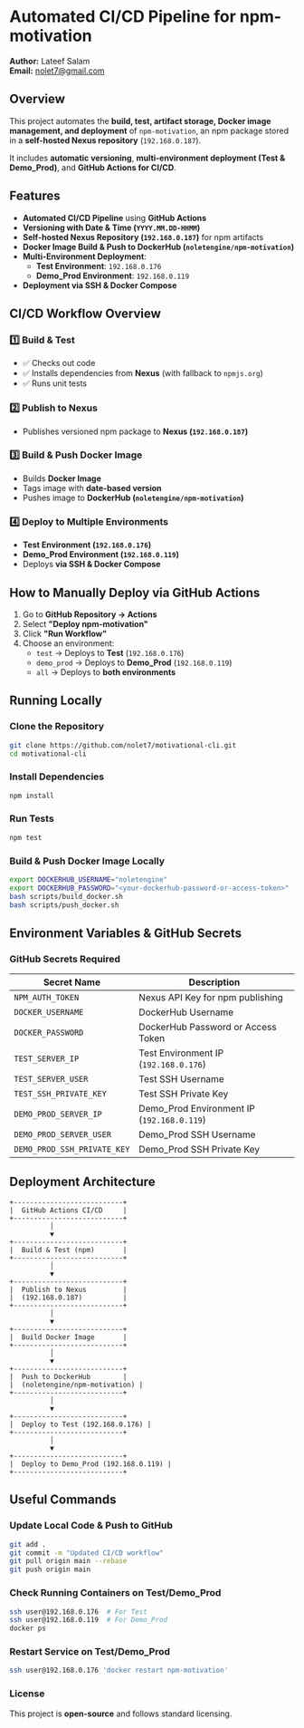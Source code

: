 # Automated CI/CD Pipeline for npm-motivation

**Author:** Lateef Salam  
**Email:** nolet7@gmail.com  

## Overview
This project automates the **build, test, artifact storage, Docker image management, and deployment** of `npm-motivation`, an npm package stored in a **self-hosted Nexus repository** (`192.168.0.187`).

It includes **automatic versioning**, **multi-environment deployment (Test & Demo_Prod)**, and **GitHub Actions for CI/CD**.

## Features
- **Automated CI/CD Pipeline** using **GitHub Actions**
- **Versioning with Date & Time (`YYYY.MM.DD-HHMM`)**
- **Self-hosted Nexus Repository (`192.168.0.187`)** for npm artifacts
- **Docker Image Build & Push to DockerHub (`noletengine/npm-motivation`)**
- **Multi-Environment Deployment**:
  - **Test Environment**: `192.168.0.176`
  - **Demo_Prod Environment**: `192.168.0.119`
- **Deployment via SSH & Docker Compose**

## CI/CD Workflow Overview
### 1️⃣ Build & Test
- ✅ Checks out code
- ✅ Installs dependencies from **Nexus** (with fallback to `npmjs.org`)
- ✅ Runs unit tests

### 2️⃣ Publish to Nexus
-  Publishes versioned npm package to **Nexus (`192.168.0.187`)**

### 3️⃣ Build & Push Docker Image
-  Builds **Docker Image**
- Tags image with **date-based version**
- Pushes image to **DockerHub (`noletengine/npm-motivation`)**

### 4️⃣ Deploy to Multiple Environments
-  **Test Environment (`192.168.0.176`)**
-  **Demo_Prod Environment (`192.168.0.119`)**
-  Deploys **via SSH & Docker Compose**

## How to Manually Deploy via GitHub Actions
1. Go to **GitHub Repository → Actions**
2. Select **"Deploy npm-motivation"**
3. Click **"Run Workflow"**
4. Choose an environment:
   - `test` → Deploys to **Test** (`192.168.0.176`)
   - `demo_prod` → Deploys to **Demo_Prod** (`192.168.0.119`)
   - `all` → Deploys to **both environments**

## Running Locally
### Clone the Repository
```sh
git clone https://github.com/nolet7/motivational-cli.git
cd motivational-cli
```

### Install Dependencies
```sh
npm install
```

### Run Tests
```sh
npm test
```

### Build & Push Docker Image Locally
```sh
export DOCKERHUB_USERNAME="noletengine"
export DOCKERHUB_PASSWORD="<your-dockerhub-password-or-access-token>"
bash scripts/build_docker.sh
bash scripts/push_docker.sh
```

## Environment Variables & GitHub Secrets
### GitHub Secrets Required
| Secret Name  | Description |
|-------------|------------|
| `NPM_AUTH_TOKEN` | Nexus API Key for npm publishing |
| `DOCKER_USERNAME` | DockerHub Username |
| `DOCKER_PASSWORD` | DockerHub Password or Access Token |
| `TEST_SERVER_IP` | Test Environment IP (`192.168.0.176`) |
| `TEST_SERVER_USER` | Test SSH Username |
| `TEST_SSH_PRIVATE_KEY` | Test SSH Private Key |
| `DEMO_PROD_SERVER_IP` | Demo_Prod Environment IP (`192.168.0.119`) |
| `DEMO_PROD_SERVER_USER` | Demo_Prod SSH Username |
| `DEMO_PROD_SSH_PRIVATE_KEY` | Demo_Prod SSH Private Key |

## Deployment Architecture
```
+---------------------------+
|  GitHub Actions CI/CD     |
+---------------------------+
          │
          ▼
+---------------------------+
|  Build & Test (npm)       |
+---------------------------+
          │
          ▼
+---------------------------+
|  Publish to Nexus         |
|  (192.168.0.187)          |
+---------------------------+
          │
          ▼
+---------------------------+
|  Build Docker Image       |
+---------------------------+
          │
          ▼
+---------------------------+
|  Push to DockerHub        |
|  (noletengine/npm-motivation) |
+---------------------------+
          │
          ▼
+---------------------------+
|  Deploy to Test (192.168.0.176) |
+---------------------------+
          │
          ▼
+---------------------------+
|  Deploy to Demo_Prod (192.168.0.119) |
+---------------------------+
```

## Useful Commands
### Update Local Code & Push to GitHub
```sh
git add .
git commit -m "Updated CI/CD workflow"
git pull origin main --rebase
git push origin main
```

### Check Running Containers on Test/Demo_Prod
```sh
ssh user@192.168.0.176  # For Test
ssh user@192.168.0.119  # For Demo_Prod
docker ps
```

### Restart Service on Test/Demo_Prod
```sh
ssh user@192.168.0.176 'docker restart npm-motivation'
```

###  License
This project is **open-source** and follows standard licensing.


